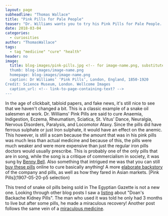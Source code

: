 ```yaml
---
layout: page
subheadline: "Thomas Wallace"
title: "Pink Pills for Pale People"
teaser: "Dr. Williams wants you to try his Pink Pills for Pale People. What does it treat? Whatever you've got!"
date: 2018-03-04
categories:
  - curiosities
author: "ThomasWallace"
tags:
  - tag "medicine" "cure" "health"
header: no
image:
  title: blog-images/pink-pills.jpg <!-- for image-name.png, substitute name you've given your image file -->
  thumb: blog-images/image-name.png
  homepage: blog-images/image-name.png
  caption: Dr Williams’ ‘Pink Pills’, London, England, 1850-1920
Credit: Science Museum, London. Wellcome Images
  caption_url: <!-- link-to-page-containing-text? -->
---
```

In the age of clickbait, tabloid papers, and fake news, it's still nice to see that we haven't changed a bit. This is a classic example of a snake oil salesmen at work. Dr. Williams' Pink Pills
are said to cure Anaemia, Indigestion, Eczema, Rheumatism, Sciatica, St. Vitus’ Dance, Neuralgia, Nervous Disorders, Paralysis, and Locomotor Ataxy. Since the pills did have ferrous sulphate
or just Iron sulphate, it would have an effect on the anemic. This however, is still a scam because the amount that was in his pink pills was much less than actual medicine and because of this,
the pills were much weaker and were more expensive than just the regular iron pills doctors would usually prescribe. This is probably one of the only pills that are in song, while the song is a
critique of commercialism in society, it was sung by [Benny Bell](https://www.youtube.com/watch?v=Wu2V3TkHufA).
Also something that intrigued me was that you can still [buy these pills](https://www.springbokpharmacy.co.za/Product?product_id=354130&category_id=33098) online to cure basically anything!
A more [elaborate backstory](https://diseasesofmodernlife.org/2016/11/29/pills-for-our-ills-dr-williams-pink-pills-for-pale-people/) of the company and pills, as well as how they fared in Asian markets.
[Pink Pills](1907-05-20-p5 selection)

This trend of snake oil pills being sold in The Egyptian Gazette is not a new one. Looking through other blog posts I saw a [listing](https://dig-eg-gaz.github.io/curiosities/Esteve-Medicine/) about "Doan's Backache Kidney Pills". The man who used it was told
he only had 3 months to live but after some pills, he made a miraculous recovery! Another post follows the same vein of a [miraculous medicine](https://dig-eg-gaz.github.io/curiosities/baxter-Peruna/).
